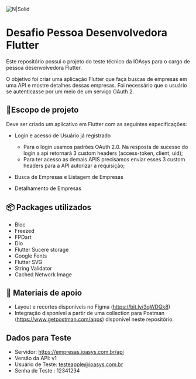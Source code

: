 ![N|Solid](logo_ioasys.png)

# Desafio Pessoa Desenvolvedora Flutter

Este repositório possui o projeto do teste técnico da IOAsys para o cargo de pessoa desenvolvedora Flutter. 

O objetivo foi criar uma aplicação Flutter que faça buscas de empresas em uma API e mostre detalhes dessas empresas. Foi necessário que o usuário se autenticasse por um meio de um serviço OAuth 2.


## 📱Escopo de projeto
Deve ser criado um aplicativo em Flutter com as seguintes especificações:

* Login e acesso de Usuário já registrado
    * Para o login usamos padrões OAuth 2.0. Na resposta de sucesso do login a api retornará 3 custom headers (access-token, client, uid);
    * Para ter acesso as demais APIS precisamos enviar esses 3 custom headers para a API autorizar a requisição;


* Busca de Empresas e Listagem de Empresas

* Detalhamento de Empresas


## 📦 Packages utilizados

- Bloc
- Freezed
- FPDart
- Dio
- Flutter Sucere storage
- Google Fonts
- Flutter SVG
- String Validator
- Cached Network Image

## 🚨 Materiais de apoio
* Layout e recortes disponíveis no Figma (https://bit.ly/3qWDQk8)
* Integração disponível a partir de uma collection para Postman (https://www.getpostman.com/apps) disponível neste repositório.

## Dados para Teste
* Servidor: https://empresas.ioasys.com.br/api
* Versão da API: v1
* Usuário de Teste: testeapple@ioasys.com.br
* Senha de Teste : 12341234